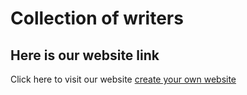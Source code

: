# Collection of writers

## Here is our website link

Click here to visit our website [create your own website](https://assignmnet-8-writers-collection.netlify.app/)

